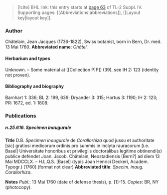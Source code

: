 > [!cite] BHL link: this entry starts at [page 63](https://www.biodiversitylibrary.org/page/33265740) of TL-2 Suppl. IV.
> Supporting pages: [[Abbreviations|abbreviations]], [[Layout key|layout key]].

### Author

Châtelain, Jean Jacques (1736-1822), Swiss botanist, born in Bern, Dr. med. 13 Mai 1760. 
**Abbreviated name**: *Châtel.*

#### Herbarium and types

Unknown. – Some material at [[Collection P|P]] (39), see IH 2: 123 (identity not proven).

#### Bibliography and biography

Barnhart 1: 336; BL 2: 199, 639; Dryander 3: 315; Hortus 3: 1190; IH 2: 123; PR: 1672, ed. 1: 1808.

### Publications

##### n.25.616. Specimen inaugurale

**Title**
D.B. *Specimen inaugurale* de *Corallorhiza* quod jussu et authoritate \[sic\] gratiosi medicorum ordinis pro summis in inclyta rauracorum \[i.e. Basel\] Universitate honoribus et privilegiis doctoralibus legitime obtinendi(s) publice defendet Joan. Jacob. Châtelain, Neostadiensis \[Bern?\] ad diem 13 Mai MDCCLX. – H.L.Q.S. \[Basel\] (typis Joan Henrici Deckeri, Academ. Typogr.) \[1760\] (format not clear)
**Abbreviated title**: *Specim. inaug. Corallorhiza*.

**Notes**
*Publ*.: 13 Mai 1760 (date of defense thesis), p. \[1\]-15. *Copies*: BR, NY (photocopy).

